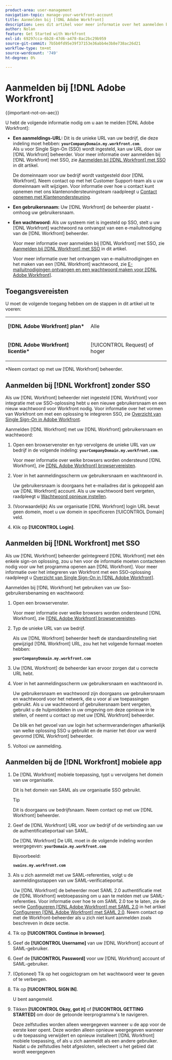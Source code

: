 ```yaml
---
product-area: user-management
navigation-topic: manage-your-workfront-account
title: Aanmelden bij [!DNL Adobe Workfront]
description: Lees dit artikel voor meer informatie over het aanmelden bij Workfront.
author: Nolan
feature: Get Started with Workfront
exl-id: 69297cca-6b28-47d6-a478-8ac2bc29b959
source-git-commit: 7b5b0fd95e39f37153e36abb4e3b8e738ac26d21
workflow-type: tm+mt
source-wordcount: '749'
ht-degree: 0%

---
```


# Aanmelden bij [!DNL Adobe Workfront]

{{important-not-on-aec}}

U hebt de volgende informatie nodig om u aan te melden [!DNL Adobe Workfront]:

* **Een aanmeldings-URL:** Dit is de unieke URL van uw bedrijf, die deze indeling moet hebben: **`yourCompanyDomain.my.workfront.com`**.\
   Als u voor Single Sign-On (SSO) wordt ingesteld, kan uw URL door uw [!DNL Workfront] beheerder. Voor meer informatie over aanmelden bij [!DNL Workfront] met SSO, zie [Aanmelden bij [!DNL Workfront] met SSO](#log-in-to-workfront-with-sso) in dit artikel.

   De domeinnaam voor uw bedrijf wordt vastgesteld door [!DNL Workfront]. Neem contact op met het Customer Support-team als u uw domeinnaam wilt wijzigen. Voor informatie over hoe u contact kunt opnemen met ons klantenondersteuningsteam raadpleegt u [Contact opnemen met Klantenondersteuning](../../../workfront-basics/tips-tricks-and-troubleshooting/contact-customer-support.md).

* **Een gebruikersnaam:** Uw [!DNL Workfront] de beheerder plaatst - omhoog uw gebruikersnaam.
* **Een wachtwoord:** Als uw systeem niet is ingesteld op SSO, stelt u uw [!DNL Workfront] wachtwoord na ontvangst van een e-mailuitnodiging van de [!DNL Workfront] beheerder.

   Voor meer informatie over aanmelden bij [!DNL Workfront] met SSO, zie [Aanmelden bij [!DNL Workfront] met SSO](#log-in-to-workfront-with-sso) in dit artikel.

   Voor meer informatie over het ontvangen van e-mailuitnodigingen en het maken van een [!DNL Workfront] wachtwoord, zie [E-mailuitnodigingen ontvangen en een wachtwoord maken voor [!DNL Adobe Workfront]](../../../workfront-basics/manage-your-account-and-profile/managing-your-workfront-account/receive-email-invitations.md).

## Toegangsvereisten

U moet de volgende toegang hebben om de stappen in dit artikel uit te voeren:

<table style="table-layout:auto"> 
 <col> 
 </col> 
 <col> 
 </col> 
 <tbody> 
  <tr> 
   <td role="rowheader"><strong>[!DNL Adobe Workfront] plan*</strong></td> 
   <td> <p>Alle</p> </td> 
  </tr> 
  <tr> 
   <td role="rowheader"><strong>[!DNL Adobe Workfront] licentie*</strong></td> 
   <td> <p>[!UICONTROL Request] of hoger</p> </td> 
  </tr> 
 </tbody> 
</table>

&#42;Neem contact op met uw [!DNL Workfront] beheerder.

## Aanmelden bij [!DNL Workfront] zonder SSO

Als uw [!DNL Workfront] beheerder niet ingesteld [!DNL Workfront] voor integratie met uw SSO-oplossing hebt u een nieuwe gebruikersnaam en een nieuw wachtwoord voor Workfront nodig. Voor informatie over het vormen van Workfront om met een oplossing te integreren SSO, zie [Overzicht van Single Sign-On in Adobe Workfront](../../../administration-and-setup/add-users/single-sign-on/sso-in-workfront.md).

Aanmelden [!DNL Workfront] met uw [!DNL Workfront] gebruikersnaam en wachtwoord:

1. Open een browservenster en typ vervolgens de unieke URL van uw bedrijf in de volgende indeling: **`yourCompanyDomain.my.workfront.com`**.

   Voor meer informatie over welke browsers worden ondersteund [!DNL Workfront], zie [[!DNL Adobe Workfront] browservereisten](../../../workfront-basics/workfront-browser-requirements.md).

1. Voer in het aanmeldingsscherm uw gebruikersnaam en wachtwoord in.

   Uw gebruikersnaam is doorgaans het e-mailadres dat is gekoppeld aan uw [!DNL Workfront] account. Als u uw wachtwoord bent vergeten, raadpleegt u [Wachtwoord opnieuw instellen](../../../workfront-basics/manage-your-account-and-profile/managing-your-workfront-account/reset-your-password.md).

1. (Voorwaardelijk) Als uw organisatie [!DNL Workfront] login URL bevat geen domein, moet u uw domein in specificeren [!UICONTROL Domain] veld.
1. Klik op **[!UICONTROL Login]**.

## Aanmelden bij [!DNL Workfront] met SSO

Als uw [!DNL Workfront] beheerder geïntegreerd [!DNL Workfront] met één enkele sign-on oplossing, zou u hen voor de informatie moeten contacteren nodig voor uw het programma openen aan [!DNL Workfront]. Voor meer informatie over het integreren van Workfront met een SSO-oplossing raadpleegt u [Overzicht van Single Sign-On in [!DNL Adobe Workfront]](../../../administration-and-setup/add-users/single-sign-on/sso-in-workfront.md).

Aanmelden bij [!DNL Workfront] het gebruiken van uw Sso- gebruikersbenaming en wachtwoord:

1. Open een browservenster.

   Voor meer informatie over welke browsers worden ondersteund [!DNL Workfront], zie [[!DNL Adobe Workfront] browservereisten](../../../workfront-basics/workfront-browser-requirements.md).

1. Typ de unieke URL van uw bedrijf.

   Als uw [!DNL Workfront] beheerder heeft de standaardinstelling niet gewijzigd [!DNL Workfront] URL, zou het het volgende formaat moeten hebben:

   **`yourCompanyDomain.my.workfront.com`**

1. Uw [!DNL Workfront] de beheerder kan ervoor zorgen dat u correcte URL hebt.
1. Voer in het aanmeldingsscherm uw gebruikersnaam en wachtwoord in.

   Uw gebruikersnaam en wachtwoord zijn doorgaans uw gebruikersnaam en wachtwoord voor het netwerk, die u voor al uw toepassingen gebruikt. Als u uw wachtwoord of gebruikersnaam bent vergeten, gebruikt u de hulpmiddelen in uw omgeving om deze opnieuw in te stellen, of neemt u contact op met uw [!DNL Workfront] beheerder.

   De blik en het gevoel van uw login het schermveranderingen afhankelijk van welke oplossing SSO u gebruikt en de manier het door uw werd gevormd [!DNL Workfront] beheerder.

1. Voltooi uw aanmelding.

## Aanmelden bij de [!DNL Workfront] mobiele app

1. De [!DNL Workfront] mobiele toepassing, typt u vervolgens het domein van uw organisatie.

   Dit is het domein van SAML als uw organisatie SSO gebruikt.

   >[!TIP]
   >
   >Dit is doorgaans uw bedrijfsnaam. Neem contact op met uw [!DNL Workfront] beheerder.

1. Geef de [!DNL Workfront] URL voor uw bedrijf of de verbinding aan uw de authentificatieportaal van SAML.

   De [!DNL Workfront] De URL moet in de volgende indeling worden weergegeven:
   **`yourDomain.my.workfront.com`**

   Bijvoorbeeld:

   **`swains.my.workfront.com`**

1. Als u zich aanmeldt met uw SAML-referenties, volgt u de aanmeldingsstappen van uw SAML-verificatieportal.

   Uw [!DNL Workfront] de beheerder moet SAML 2.0 authentificatie met de [!DNL Workfront] webtoepassing om u aan te melden met uw SAML-referenties. Voor informatie over hoe te om SAML 2.0 toe te laten, zie de sectie [Configureren [!DNL Adobe Workfront] met SAML 2.0](../../../administration-and-setup/add-users/single-sign-on/configure-workfront-saml-2.md#saml-with-workfront-web-app) in het artikel [Configureren [!DNL Adobe Workfront] met SAML 2.0](../../../administration-and-setup/add-users/single-sign-on/configure-workfront-saml-2.md). Neem contact op met de Workfront-beheerder als u zich niet kunt aanmelden zoals beschreven in deze sectie.

1. Tik op **[!UICONTROL Continue in browser]**.
1. Geef de **[!UICONTROL Username]** van uw [!DNL Workfront] account of SAML-gebruiker.
1. Geef de **[!UICONTROL Password]** voor uw [!DNL Workfront] account of SAML-gebruiker.
1. (Optioneel) Tik op het oogpictogram om het wachtwoord weer te geven of te verbergen.
1. Tik op **[!UICONTROL SIGN IN]**.

   U bent aangemeld.

1. Tikken **[!UICONTROL Okay, got it]** of **[!UICONTROL GETTING STARTED]** om door de getoonde leerprogramma&#39;s te navigeren.

   Deze zelfstudies worden alleen weergegeven wanneer u de app voor de eerste keer opent. Deze worden alleen opnieuw weergegeven wanneer u de toepassing verwijdert en opnieuw installeert [!DNL Workfront] mobiele toepassing, of als u zich aanmeldt als een andere gebruiker. Nadat u de zelfstudies hebt afgesloten, selecteert u het gebied dat wordt weergegeven
